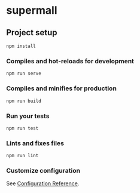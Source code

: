 # supermall

## Project setup
```
npm install
```

### Compiles and hot-reloads for development
```
npm run serve
```

### Compiles and minifies for production
```
npm run build
```

### Run your tests
```
npm run test
```

### Lints and fixes files
```
npm run lint
```

### Customize configuration
See [Configuration Reference](https://cli.vuejs.org/config/).


<!-- 1.var let const的区别
1.1 varES6之前的，let const是ES6之后出来的
1.2 var存在变量提升(预解析),const、let不存在变量提升
1.3 let声明的是变量，可以被重新赋值；const声明的是常量，不能被重新赋值，并且定义时必须赋值
1.4 var可以重复定义相同名字的变量，之后定义的覆盖之前定义的，但是let、const不可以
1.5 var是全部变量；let、const都是局部变量 -->



<!-- 195 -->
